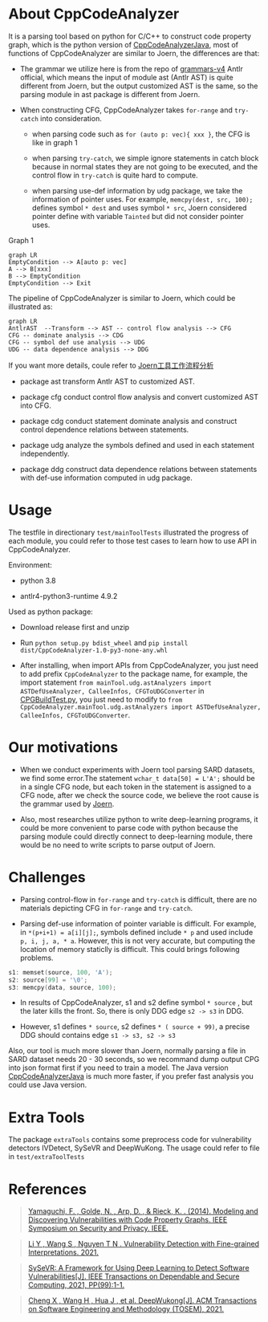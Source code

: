 # About CppCodeAnalyzer

It is a parsing tool based on python for C/C++ to construct code property graph, which is the python version of [CppCodeAnalyzerJava](https://github.com/for-just-we/CppCodeAnalyzerJava), most of functions of CppCodeAnalyzer are similar to Joern, the differences are that:

- The grammar we utilize here is from the repo of [grammars-v4](https://github.com/antlr/grammars-v4) Antlr official, which means the input of module ast (Antlr AST) is quite different from Joern, but the output customized AST is the same, so the parsing module in ast package is different from Joern.

- When constructing CFG, CppCodeAnalyzer takes `for-range` and `try-catch` into consideration.

    * when parsing code such as `for (auto p: vec){ xxx }`, the CFG is like in graph 1
    
    * when parsing `try-catch`, we simple ignore statements in catch block because in normal states they are not going to be executed, and the control flow in `try-catch` is quite hard to compute.
    
    * when parsing use-def information by udg package, we take the information of pointer uses. For example, `memcpy(dest, src, 100);` defines symbol `* dest` and uses symbol `* src`, Joern considered pointer define with variable `Tainted` but did not consider pointer uses.

Graph 1    
```mermaid
graph LR
EmptyCondition --> A[auto p: vec]
A --> B[xxx]
B --> EmptyCondition
EmptyCondition --> Exit
```  

The pipeline of CppCodeAnalyzer is similar to Joern, which could be illustrated as:

```mermaid
graph LR
AntlrAST  --Transform --> AST -- control flow analysis --> CFG 
CFG -- dominate analysis --> CDG
CFG -- symbol def use analysis --> UDG
UDG -- data dependence analysis --> DDG
```

If you want more details, coule refer to [Joern工具工作流程分析](https://blog.csdn.net/qq_44370676/article/details/125089161)

- package ast transform Antlr AST to customized AST.

- package cfg conduct control flow analysis and convert customized AST into CFG.

- package cdg conduct statement dominate analysis and construct control dependence relations between statements.

- package udg analyze the symbols defined and used in each statement independently.

- package ddg construct data dependence relations between statements with def-use information computed in udg package.
  
  
# Usage

The testfile in directionary `test/mainToolTests` illustrated the progress of each module, you could refer to those test cases to learn how to use API in CppCodeAnalyzer.

Environment:

- python 3.8

- antlr4-python3-runtime 4.9.2

Used as python package:

- Download release first and unzip

- Run `python setup.py bdist_wheel` and `pip install dist/CppCodeAnalyzer-1.0-py3-none-any.whl`

- After installing, when import APIs from CppCodeAnalyzer, you just need to add prefix `CppCodeAnalyzer` to the package name, for example, the import statement `from mainTool.udg.astAnalyzers import ASTDefUseAnalyzer, CalleeInfos, CFGToUDGConverter` in [CPGBuildTest.py](https://github.com/for-just-we/CppCodeAnalyzer/blob/master/test/mainToolTests/CPGBuildTest.py), you just need to modify to `from CppCodeAnalyzer.mainTool.udg.astAnalyzers import ASTDefUseAnalyzer, CalleeInfos, CFGToUDGConverter`.


# Our motivations

- When we conduct experiments with Joern tool parsing SARD datasets, we find some error.The statement `wchar_t data[50] = L'A';` should be in a single CFG node, but each token in the statement is assigned to a CFG node, after we check the source code, we believe the root cause is the grammar used by [Joern](https://github.com/octopus-platform/joern/blob/dev/projects/extensions/joern-fuzzyc/src/main/java/antlr/Function.g4#L13).  

- Also, most researches utilize python to write deep-learning programs, it could be more convenient to parse code with python because the parsing module could directly connect to deep-learning module, there would be no need to write scripts to parse output of Joern.

# Challenges

- Parsing control-flow in `for-range` and `try-catch` is difficult, there are no materials depicting CFG in `for-range` and `try-catch`.

- Parsing def-use information of pointer variable is difficult. For example, in `*(p+i+1) = a[i][j];`, symbols defined include `* p` and used include `p, i, j, a, * a`. However, this is not very accurate, but computing the location of memory staticlly is difficult. This could brings following problems.

```cpp
s1: memset(source, 100, 'A');
s2: source[99] = '\0';
s3: memcpy(data, source, 100);
```

- In results of CppCodeAnalyzer, s1 and s2 define symbol `* source` , but the later kills the front. So, there is only DDG edge `s2 -> s3` in DDG.

- However, s1 defines `* source`, s2 defines `* ( source + 99)`, a precise DDG should contains edge `s1 -> s3, s2 -> s3`

Also, our tool is much more slower than Joern, normally parsing a file in SARD dataset needs 20 - 30 seconds, so we recommand dump output CPG into json format first if you need to train a model. The Java version [CppCodeAnalyzerJava](https://github.com/for-just-we/CppCodeAnalyzerJava) is much more faster, if you prefer fast analysis you could use Java version.









# Extra Tools

The package `extraTools` contains some preprocess code for vulnerability detectors IVDetect, SySeVR and DeepWuKong. The usage could refer to file in `test/extraToolTests`


# References


> [Yamaguchi, F. , Golde, N. , Arp, D. , & Rieck, K. . (2014). Modeling and Discovering Vulnerabilities with Code Property Graphs. IEEE Symposium on Security and Privacy. IEEE.](https://ieeexplore.ieee.org/document/6956589)

> [Li Y , Wang S , Nguyen T N . Vulnerability Detection with Fine-grained Interpretations. 2021.](https://arxiv.org/abs/2106.10478)

> [SySeVR: A Framework for Using Deep Learning to Detect Software Vulnerabilities\[J\]. IEEE Transactions on Dependable and Secure Computing, 2021, PP(99):1-1.](https://arxiv.org/abs/1807.06756)

> [Cheng X , Wang H , Hua J , et al. DeepWukong[J]. ACM Transactions on Software Engineering and Methodology (TOSEM), 2021.](https://dl.acm.org/doi/10.1145/3436877)
